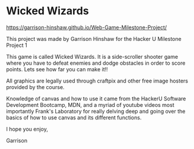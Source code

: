 # Wicked Wizards

https://garrison-hinshaw.github.io/Web-Game-Milestone-Project/

This project was made by Garrison Hinshaw for the Hacker U Milestone Project 1

This game is called Wicked Wizards. It is a side-scroller shooter game where you have to defeat enemies and dodge obstacles in order to score points. Lets see how far you can make it!!

All graphics are legally used through craftpix and other free image hosters provided by the course.

Knowledge of canvas and how to use it came from the HackerU Software Development Bootcamp, MDN, and a myriad of youtube videos most importantly Frank's Laboratory for really delving deep and going over the basics of how to use canvas and its different functions.

I hope you enjoy,

Garrison
